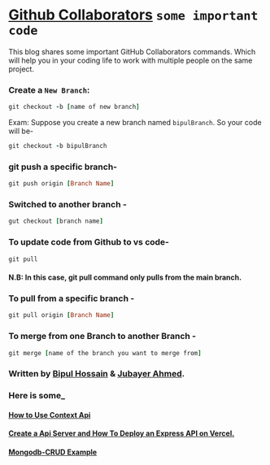 
# [Github Collaborators](https://docs.github.com/en/repositories/managing-your-repositorys-settings-and-features/managing-repository-settings/managing-teams-and-people-with-access-to-your-repository) `some important code`
This blog shares some important GitHub Collaborators commands. Which will help you in your coding life to work with multiple people on the same project.


### Create a `New Branch`:
```ruby
git checkout -b [name of new branch]
```
Exam: Suppose you create a new branch named `bipulBranch`. So your code will be-
```ruby
git checkout -b bipulBranch
```
### git push a specific branch-
```ruby
git push origin [Branch Name]
```
### Switched to another branch -
```ruby
gut checkout [branch name]
```
### To update code from Github to vs code-
```ruby
git pull
```
#### N.B: In this case, git pull command only pulls from the main branch.
### To pull from a specific branch -
```ruby
git pull origin [Branch Name]
```
### To merge from one Branch to another Branch -
```ruby
git merge [name of the branch you want to merge from]
```
### Written by [Bipul Hossain](https://www.linkedin.com/in/bipul-hossain) & [Jubayer Ahmed](https://github.com/jubayer44).
### Here is some_
#### [How to Use Context Api](https://github.com/bipul-hossein/How-to-use-Context)
#### [Create a Api Server and How To Deploy an Express API on Vercel.](https://github.com/bipul-hossein/frist-api-deploy)
#### [Mongodb-CRUD Example](https://github.com/bipul-hossein/Mongodb-CRUD/blob/main/README.md)

